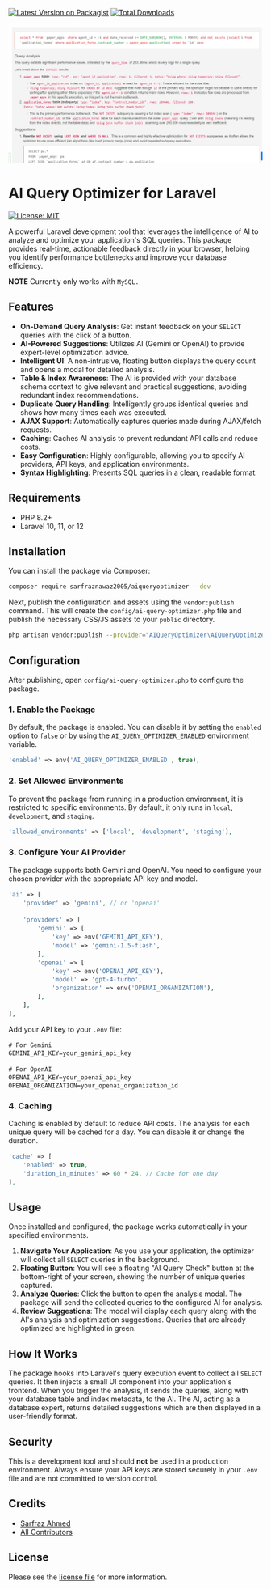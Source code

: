[![Latest Version on Packagist][ico-version]][link-packagist]
[![Total Downloads][ico-downloads]][link-downloads]

![Screenshot](screenshot.png)

# AI Query Optimizer for Laravel

[![License: MIT](https://img.shields.io/badge/License-MIT-yellow.svg)](https://opensource.org/licenses/MIT)

A powerful Laravel development tool that leverages the intelligence of AI to analyze and optimize your application's SQL queries. This package provides real-time, actionable feedback directly in your browser, helping you identify performance bottlenecks and improve your database efficiency.

**NOTE** Currently only works with `MySQL.`

## Features

- **On-Demand Query Analysis**: Get instant feedback on your `SELECT` queries with the click of a button.
- **AI-Powered Suggestions**: Utilizes AI (Gemini or OpenAI) to provide expert-level optimization advice.
- **Intelligent UI**: A non-intrusive, floating button displays the query count and opens a modal for detailed analysis.
- **Table & Index Awareness**: The AI is provided with your database schema context to give relevant and practical suggestions, avoiding redundant index recommendations.
- **Duplicate Query Handling**: Intelligently groups identical queries and shows how many times each was executed.
- **AJAX Support**: Automatically captures queries made during AJAX/fetch requests.
- **Caching**: Caches AI analysis to prevent redundant API calls and reduce costs.
- **Easy Configuration**: Highly configurable, allowing you to specify AI providers, API keys, and application environments.
- **Syntax Highlighting**: Presents SQL queries in a clean, readable format.

## Requirements

- PHP 8.2+
- Laravel 10, 11, or 12

## Installation

You can install the package via Composer:

```bash
composer require sarfraznawaz2005/aiqueryoptimizer --dev
```

Next, publish the configuration and assets using the `vendor:publish` command. This will create the `config/ai-query-optimizer.php` file and publish the necessary CSS/JS assets to your `public` directory.

```bash
php artisan vendor:publish --provider="AIQueryOptimizer\AIQueryOptimizerServiceProvider"
```

## Configuration

After publishing, open `config/ai-query-optimizer.php` to configure the package.

### 1. Enable the Package

By default, the package is enabled. You can disable it by setting the `enabled` option to `false` or by using the `AI_QUERY_OPTIMIZER_ENABLED` environment variable.

```php
'enabled' => env('AI_QUERY_OPTIMIZER_ENABLED', true),
```

### 2. Set Allowed Environments

To prevent the package from running in a production environment, it is restricted to specific environments. By default, it only runs in `local`, `development`, and `staging`.

```php
'allowed_environments' => ['local', 'development', 'staging'],
```

### 3. Configure Your AI Provider

The package supports both Gemini and OpenAI. You need to configure your chosen provider with the appropriate API key and model.

```php
'ai' => [
    'provider' => 'gemini', // or 'openai'

    'providers' => [
        'gemini' => [
            'key' => env('GEMINI_API_KEY'),
            'model' => 'gemini-1.5-flash',
        ],
        'openai' => [
            'key' => env('OPENAI_API_KEY'),
            'model' => 'gpt-4-turbo',
            'organization' => env('OPENAI_ORGANIZATION'),
        ],
    ],
],
```

Add your API key to your `.env` file:

```env
# For Gemini
GEMINI_API_KEY=your_gemini_api_key

# For OpenAI
OPENAI_API_KEY=your_openai_api_key
OPENAI_ORGANIZATION=your_openai_organization_id
```

### 4. Caching

Caching is enabled by default to reduce API costs. The analysis for each unique query will be cached for a day. You can disable it or change the duration.

```php
'cache' => [
    'enabled' => true,
    'duration_in_minutes' => 60 * 24, // Cache for one day
],
```

## Usage

Once installed and configured, the package works automatically in your specified environments.

1. **Navigate Your Application**: As you use your application, the optimizer will collect all `SELECT` queries in the background.
2. **Floating Button**: You will see a floating "AI Query Check" button at the bottom-right of your screen, showing the number of unique queries captured.
3. **Analyze Queries**: Click the button to open the analysis modal. The package will send the collected queries to the configured AI for analysis.
4. **Review Suggestions**: The modal will display each query along with the AI's analysis and optimization suggestions. Queries that are already optimized are highlighted in green.

## How It Works

The package hooks into Laravel's query execution event to collect all `SELECT` queries. It then injects a small UI component into your application's frontend. When you trigger the analysis, it sends the queries, along with your database table and index metadata, to the AI. The AI, acting as a database expert, returns detailed suggestions which are then displayed in a user-friendly format.

## Security

This is a development tool and should **not** be used in a production environment. Always ensure your API keys are stored securely in your `.env` file and are not committed to version control.

## Credits

- [Sarfraz Ahmed][link-author]
- [All Contributors][link-contributors]

## License

Please see the [license file](license) for more information.

[ico-version]: https://img.shields.io/packagist/v/sarfraznawaz2005/aiqueryoptimizer.svg?style=flat-square
[ico-downloads]: https://img.shields.io/packagist/dt/sarfraznawaz2005/aiqueryoptimizer.svg?style=flat-square

[link-packagist]: https://packagist.org/packages/sarfraznawaz2005/aiqueryoptimizer
[link-downloads]: https://packagist.org/packages/sarfraznawaz2005/aiqueryoptimizer
[link-author]: https://github.com/sarfraznawaz2005
[link-contributors]: https://github.com/sarfraznawaz2005/aiqueryoptimizer/graphs/contributors
